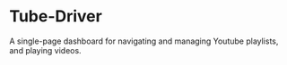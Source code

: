 # Tube-Driver
A single-page dashboard for navigating and managing Youtube playlists, and playing videos.
